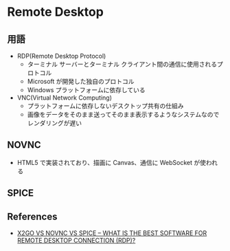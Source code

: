 # Remote Desktop

## 用語

- RDP(Remote Desktop Protocol)
  - ターミナル サーバーとターミナル クライアント間の通信に使用されるプロトコル
  - Microsoft が開発した独自のプロトコル
  - Windows プラットフォームに依存している
- VNC(Virtual Network Computing)
  - プラットフォームに依存しないデスクトップ共有の仕組み
  - 画像をデータをそのまま送ってそのまま表示するようなシステムなのでレンダリングが遅い

## NOVNC

- HTML5 で実装されており、描画に Canvas、通信に WebSocket が使われる

## SPICE

## References

- [X2GO VS NOVNC VS SPICE – WHAT IS THE BEST SOFTWARE FOR REMOTE DESKTOP CONNECTION (RDP)?](https://blog.vpscheap.net/x2go-vs-novnc-vs-spice-what-is-the-best-software-for-remote-desktop-connection-rdp/)
